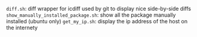 `diff.sh`: diff wrapper for icdiff used by git to display nice side-by-side diffs
`show_manually_installed_package.sh`: show all the package manually installed (ubuntu only)
`get_my_ip.sh`: display the ip address of the host on the internety

